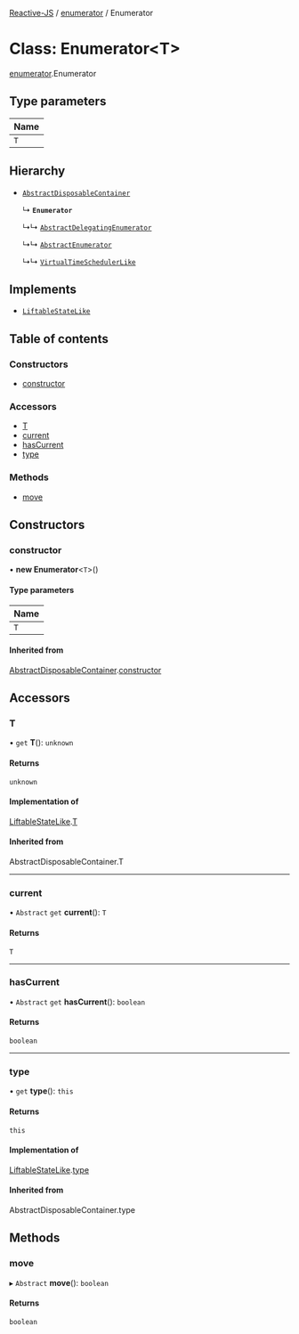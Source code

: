 [Reactive-JS](../README.md) / [enumerator](../modules/enumerator.md) / Enumerator

# Class: Enumerator<T\>

[enumerator](../modules/enumerator.md).Enumerator

## Type parameters

| Name |
| :------ |
| `T` |

## Hierarchy

- [`AbstractDisposableContainer`](container.AbstractDisposableContainer.md)

  ↳ **`Enumerator`**

  ↳↳ [`AbstractDelegatingEnumerator`](enumerator.AbstractDelegatingEnumerator.md)

  ↳↳ [`AbstractEnumerator`](enumerator.AbstractEnumerator.md)

  ↳↳ [`VirtualTimeSchedulerLike`](../interfaces/scheduler.VirtualTimeSchedulerLike.md)

## Implements

- [`LiftableStateLike`](../interfaces/liftable.LiftableStateLike.md)

## Table of contents

### Constructors

- [constructor](enumerator.Enumerator.md#constructor)

### Accessors

- [T](enumerator.Enumerator.md#t)
- [current](enumerator.Enumerator.md#current)
- [hasCurrent](enumerator.Enumerator.md#hascurrent)
- [type](enumerator.Enumerator.md#type)

### Methods

- [move](enumerator.Enumerator.md#move)

## Constructors

### constructor

• **new Enumerator**<`T`\>()

#### Type parameters

| Name |
| :------ |
| `T` |

#### Inherited from

[AbstractDisposableContainer](container.AbstractDisposableContainer.md).[constructor](container.AbstractDisposableContainer.md#constructor)

## Accessors

### T

• `get` **T**(): `unknown`

#### Returns

`unknown`

#### Implementation of

[LiftableStateLike](../interfaces/liftable.LiftableStateLike.md).[T](../interfaces/liftable.LiftableStateLike.md#t)

#### Inherited from

AbstractDisposableContainer.T

___

### current

• `Abstract` `get` **current**(): `T`

#### Returns

`T`

___

### hasCurrent

• `Abstract` `get` **hasCurrent**(): `boolean`

#### Returns

`boolean`

___

### type

• `get` **type**(): `this`

#### Returns

`this`

#### Implementation of

[LiftableStateLike](../interfaces/liftable.LiftableStateLike.md).[type](../interfaces/liftable.LiftableStateLike.md#type)

#### Inherited from

AbstractDisposableContainer.type

## Methods

### move

▸ `Abstract` **move**(): `boolean`

#### Returns

`boolean`
